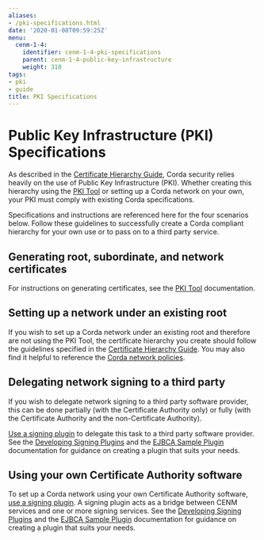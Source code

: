 ```yaml
---
aliases:
- /pki-specifications.html
date: '2020-01-08T09:59:25Z'
menu:
  cenm-1-4:
    identifier: cenm-1-4-pki-specifications
    parent: cenm-1-4-public-key-infrastructure
    weight: 310
tags:
- pki
- guide
title: PKI Specifications
---
```


# Public Key Infrastructure (PKI) Specifications

As described in the [Certificate Hierarchy Guide](pki-guide.md), Corda security relies heavily on the use of Public Key Infrastructure (PKI). Whether creating this hierarchy using the [PKI Tool](pki-tool.md) or setting up a Corda network on your own, your PKI must comply with existing Corda specifications.

Specifications and instructions are referenced here for the four scenarios below. Follow these guidelines to successfully create a Corda compliant hierarchy for your own use or to pass on to a third party service.

## Generating root, subordinate, and network certificates

For instructions on generating certificates, see the [PKI Tool](pki-tool.html#running-the-pki-tool) documentation.

## Setting up a network under an existing root

If you wish to set up a Corda network under an existing root and therefore are not using the PKI Tool, the certificate hierarchy you create should follow the guidelines specified in the [Certificate Hierarchy Guide](pki-guide.md). You may also find it helpful to reference the [Corda network policies](https://trust.corda.network/).

## Delegating network signing to a third party

If you wish to delegate network signing to a third party software provider, this can be done partially (with the Certificate Authority only) or fully (with the Certificate Authority and the non-Certificate Authority).

[Use a signing plugin](signing-service.html#using-a-signing-plugin) to delegate this task to a third party software provider. See the [Developing Signing Plugins](signing-service.html#developing-signing-plugins) and the [EJBCA Sample Plugin](ejbca-plugin.md) documentation for guidance on creating a plugin that suits your needs.

## Using your own Certificate Authority software

To set up a Corda network using your own Certificate Authority software, [use a signing plugin](signing-service.html#using-a-signing-plugin). A signing plugin acts as a bridge between CENM services and one or more signing services. See the [Developing Signing Plugins](signing-service.html#developing-signing-plugins) and the [EJBCA Sample Plugin](ejbca-plugin.md) documentation for guidance on creating a plugin that suits your needs.
